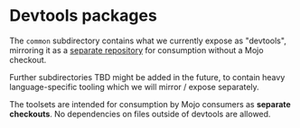 # Devtools packages

The `common` subdirectory contains what we currently expose as "devtools",
mirroring it as a [separate repository](https://github.com/domokit/devtools) for
consumption without a Mojo checkout.

Further subdirectories TBD might be added in the future, to contain heavy
language-specific tooling which we will mirror / expose separately.

The toolsets are intended for consumption by Mojo consumers as **separate
checkouts**. No dependencies on files outside of devtools are allowed.

